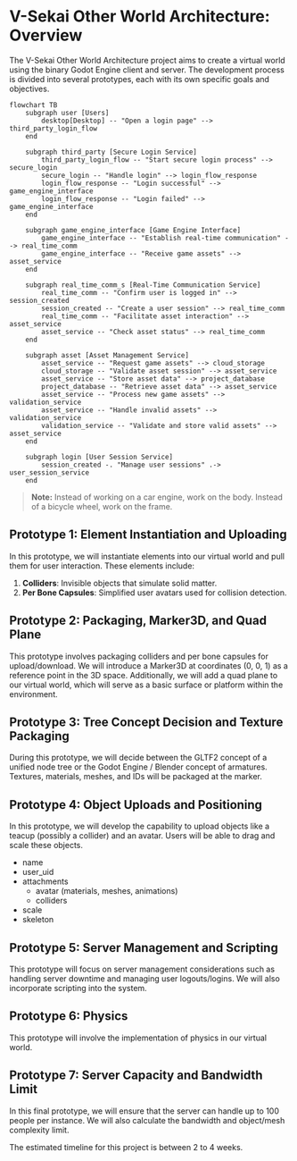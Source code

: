 # V-Sekai Other World Architecture: Overview

The V-Sekai Other World Architecture project aims to create a virtual world using the binary Godot Engine client and server. The development process is divided into several prototypes, each with its own specific goals and objectives.

```mermaid
flowchart TB
    subgraph user [Users]
        desktop[Desktop] -- "Open a login page" --> third_party_login_flow
    end

    subgraph third_party [Secure Login Service]
        third_party_login_flow -- "Start secure login process" --> secure_login
        secure_login -- "Handle login" --> login_flow_response
        login_flow_response -- "Login successful" --> game_engine_interface
        login_flow_response -- "Login failed" --> game_engine_interface
    end

    subgraph game_engine_interface [Game Engine Interface]
        game_engine_interface -- "Establish real-time communication" --> real_time_comm
        game_engine_interface -- "Receive game assets" --> asset_service
    end

    subgraph real_time_comm_s [Real-Time Communication Service]
        real_time_comm -- "Confirm user is logged in" --> session_created
        session_created -- "Create a user session" --> real_time_comm
        real_time_comm -- "Facilitate asset interaction" --> asset_service
        asset_service -- "Check asset status" --> real_time_comm
    end

    subgraph asset [Asset Management Service]
        asset_service -- "Request game assets" --> cloud_storage
        cloud_storage -- "Validate asset session" --> asset_service
        asset_service -- "Store asset data" --> project_database
        project_database -- "Retrieve asset data" --> asset_service
        asset_service -- "Process new game assets" --> validation_service
        asset_service -- "Handle invalid assets" --> validation_service
        validation_service -- "Validate and store valid assets" --> asset_service
    end

    subgraph login [User Session Service]
        session_created -. "Manage user sessions" .-> user_session_service
    end
```

> **Note:** Instead of working on a car engine, work on the body. Instead of a bicycle wheel, work on the frame.

## Prototype 1: Element Instantiation and Uploading

In this prototype, we will instantiate elements into our virtual world and pull them for user interaction. These elements include:

1. **Colliders**: Invisible objects that simulate solid matter.
2. **Per Bone Capsules**: Simplified user avatars used for collision detection.

## Prototype 2: Packaging, Marker3D, and Quad Plane

This prototype involves packaging colliders and per bone capsules for upload/download. We will introduce a Marker3D at coordinates (0, 0, 1) as a reference point in the 3D space. Additionally, we will add a quad plane to our virtual world, which will serve as a basic surface or platform within the environment.

## Prototype 3: Tree Concept Decision and Texture Packaging

During this prototype, we will decide between the GLTF2 concept of a unified node tree or the Godot Engine / Blender concept of armatures. Textures, materials, meshes, and IDs will be packaged at the marker.

## Prototype 4: Object Uploads and Positioning

In this prototype, we will develop the capability to upload objects like a teacup (possibly a collider) and an avatar. Users will be able to drag and scale these objects.

- name
- user_uid
- attachments
  - avatar (materials, meshes, animations)
  - colliders
- scale
- skeleton

## Prototype 5: Server Management and Scripting

This prototype will focus on server management considerations such as handling server downtime and managing user logouts/logins. We will also incorporate scripting into the system.

## Prototype 6: Physics

This prototype will involve the implementation of physics in our virtual world.

## Prototype 7: Server Capacity and Bandwidth Limit

In this final prototype, we will ensure that the server can handle up to 100 people per instance. We will also calculate the bandwidth and object/mesh complexity limit.

The estimated timeline for this project is between 2 to 4 weeks.
